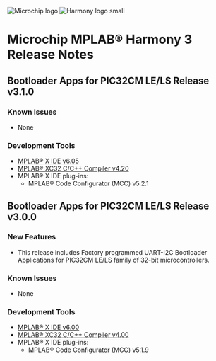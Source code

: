 ﻿![Microchip logo](https://raw.githubusercontent.com/wiki/Microchip-MPLAB-Harmony/Microchip-MPLAB-Harmony.github.io/images/microchip_logo.png)
![Harmony logo small](https://raw.githubusercontent.com/wiki/Microchip-MPLAB-Harmony/Microchip-MPLAB-Harmony.github.io/images/microchip_mplab_harmony_logo_small.png)

# Microchip MPLAB® Harmony 3 Release Notes

## Bootloader Apps for PIC32CM LE/LS Release v3.1.0

### Known Issues

- None

### Development Tools

* [MPLAB® X IDE v6.05](https://www.microchip.com/mplab/mplab-x-ide)
* [MPLAB® XC32 C/C++ Compiler v4.20](https://www.microchip.com/mplab/compilers)
* MPLAB® X IDE plug-ins:
  * MPLAB® Code Configurator (MCC) v5.2.1


## Bootloader Apps for PIC32CM LE/LS Release v3.0.0

### New Features

- This release includes Factory programmed UART-I2C Bootloader Applications for PIC32CM LE/LS family of 32-bit microcontrollers.

### Known Issues

- None

### Development Tools

* [MPLAB® X IDE v6.00](https://www.microchip.com/mplab/mplab-x-ide)
* [MPLAB® XC32 C/C++ Compiler v4.00](https://www.microchip.com/mplab/compilers)
* MPLAB® X IDE plug-ins:
    * MPLAB® Code Configurator (MCC) v5.1.9
    

